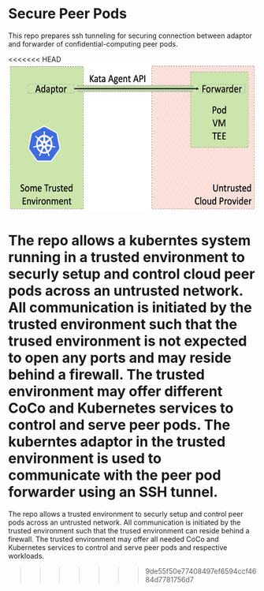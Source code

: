 # Secure Peer Pods

This repo prepares ssh tunneling for securing connection between adaptor and forwarder of confidential-computing peer pods.

<<<<<<< HEAD
<img src="images/RemoteControl.png" height="300">

The repo allows a kuberntes system running in a trusted environment to securly setup and control cloud peer pods across an untrusted network.
All communication is initiated by the trusted environment such that the trused environment is not expected to open any ports and may reside behind a firewall.
The trusted environment may offer different CoCo and Kubernetes services to control and serve peer pods. The kuberntes adaptor in the trusted environment is used to communicate with the peer pod forwarder using an SSH tunnel. 
=======
The repo allows a trusted environment to securly setup and control peer pods across an untrusted network.
All communication is initiated by the trusted environment such that the trused environment can reside behind a firewall. 
The trusted environment may offer all needed CoCo and Kubernetes services to control and serve peer pods and respective workloads.
>>>>>>> 9de55f50e77408497ef6594ccf4684d7781756d7



